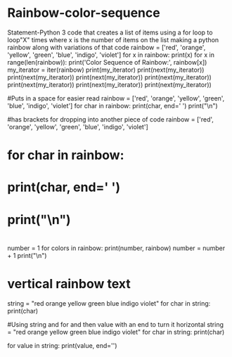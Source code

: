 # Rainbow-color-sequence
Statement-Python 3 code that creates a list of items using a for loop to loop"X" times where x is the number of items on the list making a python rainbow along with variations of that code
rainbow = ['red', 'orange', 'yellow', 'green', 'blue', 'indigo', 'violet']
for x in rainbow:
    print(x)
for x in range(len(rainbow)):
    print('Color Sequence of Rainbow:', rainbow[x])
my_iterator = iter(rainbow)
print(my_iterator)
print(next(my_iterator))
print(next(my_iterator))
print(next(my_iterator))
print(next(my_iterator))
print(next(my_iterator))
print(next(my_iterator))
print(next(my_iterator))


#Puts in a space for easier read
rainbow = ['red', 'orange', 'yellow', 'green', 'blue', 'indigo', 'violet']
for char in rainbow:
    print(char, end=' ')
    print("\n")


#has brackets for dropping into another piece of code
rainbow = ['red', 'orange', 'yellow', 'green', 'blue', 'indigo', 'violet']
# for char in rainbow:
#     print(char, end=' ')
#     print("\n")
#
number = 1
for colors in rainbow:
    print(number, rainbow)
    number = number + 1
    print("\n")
#
# vertical rainbow text
string = "red orange yellow green blue indigo violet"
for char in string:
    print(char)

#Using string and for and then value with an end to turn it horizontal
string = "red orange yellow green blue indigo violet"
for char in string:
    print(char)

for value in string:
    print(value, end='')


